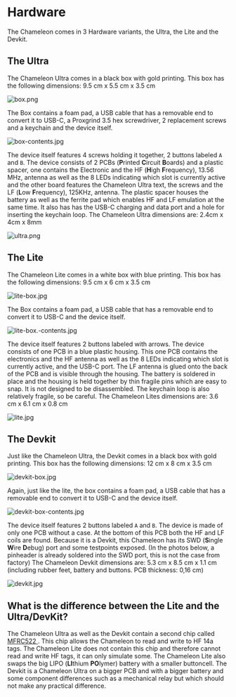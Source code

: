 # Hardware

The Chameleon comes in 3 Hardware variants, the Ultra, the Lite and the Devkit.

## The Ultra

The Chameleon Ultra comes in a black box with gold printing. This box has the following dimensions: 9.5 cm x 5.5 cm x 3.5 cm

![box.png](./images/ultra-box.jpg)

The Box contains a foam pad, a USB cable that has a removable end to convert it to USB-C, a Proxgrind 3.5 hex screwdriver, 2 replacement screws and a keychain and the device itself.

![box-contents.jpg](./images/ultra-box-contents.jpg)

The device itself features 4 screws holding it together, 2 buttons labeled `A` and `B`.  The device consists of 2 PCBs (**P**rinted **C**ircuit **B**oards) and a plastic spacer, one contains the Electronic and the HF (**H**igh **F**requency), 13.56 MHz, antenna as well as the 8 LEDs indicating which slot is currently active and the other board features the Chameleon Ultra text, the screws and the LF (**L**ow **F**requency), 125KHz, antenna. The plastic spacer houses the battery as well as the ferrite pad which enables HF and LF emulation at the same time. It also has has the USB-C charging and data port and a hole for inserting the keychain loop. The Chameleon Ultra dimensions are: 2.4cm x 4cm x 8mm 

![ultra.png](./images/ultra.jpg)

## The Lite

The Chameleon Lite comes in a white box with blue printing. This box has the following dimensions: 9.5 cm x 6 cm x 3.5 cm

![lite-box.jpg](./images/lite-box.jpg)

The Box contains a foam pad, a USB cable that has a removable end to convert it to USB-C and the device itself.

![lite-box.-contents.jpg](./images/lite-box-contents.jpg)

The device itself features 2 buttons labeled with arrows. The device consists of one PCB in a blue plastic housing. This one PCB contains the electronics and the HF antenna as well as the 8 LEDs indicating which slot is currently active, and the USB-C port. The LF antenna is glued onto the back of the PCB and is visible through the housing. The battery is soldered in place and the housing is held together by thin fragile pins which are easy to snap. It is not designed to be disassembled. The keychain loop is also relatively fragile, so be careful. The Chameleon Lites dimensions are: 3.6 cm x 6.1 cm x 0.8 cm

![lite.jpg](./images/lite.jpg)

## The Devkit

Just like the Chameleon Ultra, the Devkit comes in a black box with gold printing. This box has the following dimensions: 12 cm x  8 cm x 3.5 cm

![devkit-box.jpg](./images/devkit-box.jpg)

Again, just like the lite, the box contains a foam pad, a USB cable that has a removable end to convert it to USB-C and the device itself.

![devkit-box-contents.jpg](./images/devkit-box-contents.jpg)

The device itself features 2 buttons labeled `A` and `B`. The device is made of only one PCB without a case. At the bottom of this PCB both the HF and LF coils are found. Because it is a Devkit, this Chameleon has its SWD (**S**ingle **W**ire **D**ebug) port and some testpoints exposed. (In the photos below, a pinheader is already soldered into the SWD port, this is not the case from factory) The Chameleon Devkit dimensions are:  5.3 cm x 8.5 cm x 1.1 cm (including rubber feet, battery and buttons. PCB thickness: 0,16 cm)

![devkit.jpg](./images/devkit.jpg)

## What is the difference between the Lite and the Ultra/DevKit?

The Chameleon Ultra as well as the Devkit contain a second chip called [MFRC522 ](https://www.nxp.com/docs/en/data-sheet/MFRC522.pdf). This chip allows the Chameleon to read and write to HF 14a tags. The Chameleon Lite does not contain this chip and therefore cannot read and write HF tags, it can only simulate some. The Chameleon Lite also swaps the big LIPO (**LI**thium **PO**lymer) battery with a smaller buttoncell. The Devkit is a Chameleon Ultra on a bigger PCB and with a bigger battery and some component differences such as a mechanical relay but which should not make any practical difference.

# 